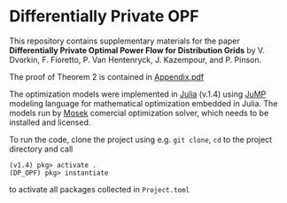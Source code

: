 # Differentially Private OPF

This repository contains supplementary materials for the paper __Differentially Private Optimal Power Flow for Distribution Grids__ by V. Dvorkin, F. Fioretto, P. Van Hentenryck, J. Kazempour, and P. Pinson.

The proof of Theorem 2 is contained in [Appendix.pdf](https://github.com/wdvorkin/differentially_private_OPF/blob/master/Appendix.pdf)

The optimization models were implemented in [Julia](https://juliacomputing.com/products/juliapro) (v.1.4) using [JuMP](https://github.com/JuliaOpt/JuMP.jl) modeling language for mathematical optimization embedded in Julia. The models run by [Mosek](https://www.mosek.com) comercial optimization solver, which needs to be installed and licensed. 

To run the code, clone the project using e.g. ```git clone```, ```cd``` to the project directory and call
```
(v1.4) pkg> activate .
(DP_OPF) pkg> instantiate

```
to activate all packages collected in ```Project.toml```
